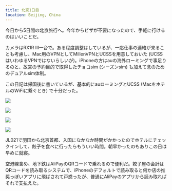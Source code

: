 ```yaml
---
title: 北京1日目
location: Beijing, China
---
```


今日から5日間の北京旅行へ。今年からビザが不要になったので、手軽に行けるのはいいことだ。

カメラはRX1R III一台で。ある程度調整はしているが、一応仕事の連絡が来ることも考慮し、Mac用のVPNとしてMillenVPNとUCSSを用意しておいた (UCSSはいわゆるVPNではないらしいが)。iPhoneの方はauの海外ローミングで事足りるのと、故宮の予約目的で取得したチョコsim (シーズンsim) も加えて念のためのデュアルsim体制。

この日記は帰国後に書いているが、基本的にauローミングとUCSS (MacをホテルのWiFiに繋ぐとき) で十分だった。

![](https://photos.old.apkas.net/medium/202510/20251018-1R300743.webp)

![](https://photos.old.apkas.net/medium/202510/20251018-1R300747.webp)

![](https://photos.old.apkas.net/medium/202510/20251018-1R300750.webp)

![](https://photos.old.apkas.net/medium/202510/20251018-1R300754.webp)

JL021で羽田から北京首都、入国になかなか時間がかかったのでホテルにチェックインして、餃子を食べに行ったらもういい時間。朝早かったのもありこの日は早めに就寝。

空港線含め、地下鉄はAliPayのQRコードで乗れるので便利だ。餃子屋の会計はQRコードを読み取るシステムで、iPhoneのデフォルトで読み取ると何か店の推奨っぽいアプリに飛ばされて戸惑ったが、普通にAliPayのアプリから読み取ればそれで支払えた。
